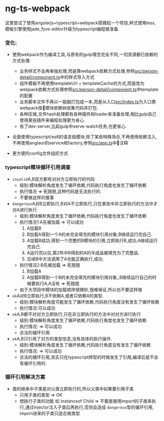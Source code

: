 # ng-ts-webpack

这里尝试了使用angularjs+typescript+webpack搭建起一个项目,样式使用less,模板引擎使用jade,为os-editor升级为typescript编程做准备.


### 变化:
+ 使用webpack作为编译工具,与原有的gulp理念完全不同,一切资源都已依赖的方式处理.
    - 业务样式不会再单独处理,而是靠webpack依赖方式处理,参照[src/person-detail/component.ts](./src/person-detail/component.ts)中的样式导入方式
    - 组件模板不再使用templateUrl + templateCache的方式,而是改为webpack依赖方式处理参照[src/person-detail/component.ts](./src/person-detail/component.ts)中template的配置
    - 业务脚本文件不再以一股脑打包成一本,而是从入口[src/index.ts](./src/index.ts)为入口靠webpack按模块依赖树收集代码并打包.
    - 各种压缩,文件hash处理都有各种插件和loader来准备处理,相比gulp自己使用某些插件来编程处理更为省心.
    - 有了dev-server,比起gulp中serve-watch任务,也更省心.
+ 全面使用typescript/es6的语言级模块,除了某些特殊场合,不再使用依赖注入,不再使用anglaur的service和factory,参照[src/app.ts](./src/app.ts)中注释

+ 更方便的config文件组织方式

### typescript模块循环引用调查
- `invalid`A,B双方都有对对方立即执行的代码  
  * 级别:模块解析角度发生了循环依赖,代码执行角度也发生了循环依赖
  * 执行情况 => 死翘翘,这种代码是无法执行的.
  * 不要做这样的傻事
- `dangerous`A对B立即执行,B对A不立即执行,只在某些中非立即执行的方法中才对A进行执行
  * 级别:模块解析角度发生了循环依赖,代码执行角度也发生了循环依赖
  * 执行情况1:A先被加载 => 可以成功
    1. A加载B
    2. B加载A得到一个A的未完全填充的模块引用对象,B继续运行完自己.
    3. A加载B成功,得到一个完整的B模块的引用,立即执行B,成功,A继续运行完自己.
    4. A运行完以后,第2布中B得到的A的半成品被填充为了完整品.
    5. 后续B中方法调用了A也能正确执行,成功.
  * 执行情况2:B先被加载 => 死翘翘
    1. B加载A
    2. A加载B得到一个B的未完全填充的模块引用对象,,B继续运行自己的时候要执行A,A没有 => 死翘翘  
  * 由于大项目中模块的加载顺序很微妙,很难保证,所以也不要这样做  
- `ok`A对B立即执行,B不依赖A,或者只依赖A的类型.
  * 级别:模块解析角度可能发生了循环依赖,代码执行角度没有发生了循环依赖
  * 执行情况:可以成功
- `ok`A,B都不对对方立即执行,只在非立即执行的方法中对对方进行执行
  * 级别:模块解析角度发生了循环依赖,代码执行角度也发生了循环依赖
  * 执行情况: => 可以成功
  * 合法的循环引用
- `ok`A,B只引用了对方的类型信息,没有具体的执行操作.
  * 级别:模块解析角度发生了循环依赖,代码执行角度没有发生了循环依赖
  * 执行情况: => 可以成功
  * 合法的循环引用,其实只在typescript辨型的时候发生了引用,编译后是不会有循环引用的.

 ### 循环引用解决方案

+ 类的继承中子类是对父类立即执行的,所以父类中如果要引用子类
  - 只用子类的类型 => OK
  - 想执行子类的功能 如 instanceof Child => 不要直接用import的子类来执行,通过injector注入子类后再执行,否则会造成
  `dangerous`型的循环引用, import进来的子类只适合做类型  
